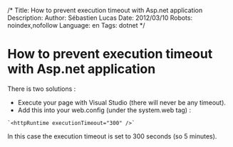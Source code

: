 /*
Title: How to prevent execution timeout with Asp.net application
Description: 
Author: Sébastien Lucas
Date: 2012/03/10
Robots: noindex,nofollow
Language: en
Tags: dotnet
*/
# How to prevent execution timeout with Asp.net application

There is two solutions :

 * Execute your page with Visual Studio (there will never be any timeout).
 * Add this into your web.config (under the system.web tag) :
```
`<httpRuntime executionTimeout="300" />`
```

In this case the execution timeout is set to 300 seconds (so 5 minutes).

